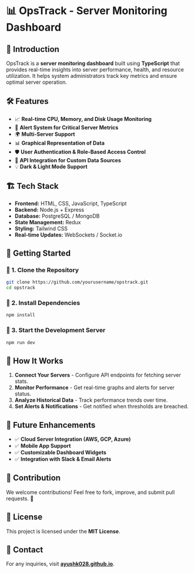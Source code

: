 # 📊 OpsTrack - Server Monitoring Dashboard

## 🚀 Introduction
OpsTrack is a **server monitoring dashboard** built using **TypeScript** that provides real-time insights into server performance, health, and resource utilization. It helps system administrators track key metrics and ensure optimal server operation.

## 🛠️ Features
- 📈 **Real-time CPU, Memory, and Disk Usage Monitoring**
- 🔔 **Alert System for Critical Server Metrics**
- 🌍 **Multi-Server Support**
- 📊 **Graphical Representation of Data**
- 🛡️ **User Authentication & Role-Based Access Control**
- 📡 **API Integration for Custom Data Sources**
- 💡 **Dark & Light Mode Support**

## 🏗️ Tech Stack
- **Frontend:** HTML, CSS, JavaScript, TypeScript
- **Backend:** Node.js + Express
- **Database:** PostgreSQL / MongoDB
- **State Management:** Redux
- **Styling:** Tailwind CSS
- **Real-time Updates:** WebSockets / Socket.io

## 📖 Getting Started
### 🔹 1. Clone the Repository
```sh
git clone https://github.com/yourusername/opstrack.git
cd opstrack
```

### 🔹 2. Install Dependencies
```sh
npm install
```

### 🔹 3. Start the Development Server
```sh
npm run dev
```

## 🎯 How It Works
1. **Connect Your Servers** - Configure API endpoints for fetching server stats.
2. **Monitor Performance** - Get real-time graphs and alerts for server status.
3. **Analyze Historical Data** - Track performance trends over time.
4. **Set Alerts & Notifications** - Get notified when thresholds are breached.

## 🔮 Future Enhancements
- ✅ **Cloud Server Integration (AWS, GCP, Azure)**
- ✅ **Mobile App Support**
- ✅ **Customizable Dashboard Widgets**
- ✅ **Integration with Slack & Email Alerts**

## 🤝 Contribution
We welcome contributions! Feel free to fork, improve, and submit pull requests. 🚀

## 📜 License
This project is licensed under the **MIT License**.

## 📩 Contact
For any inquiries, visit **[ayushk028.github.io](https://ayushk028.github.io)**.


